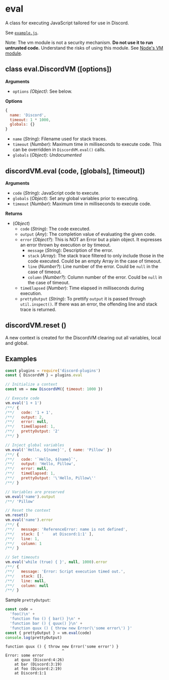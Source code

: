 # eval

A class for executing JavaScript tailored for use in Discord.

See [`example.js`](example.js).

Note: The vm module is not a security mechanism. **Do not use it to run
untrusted code.** Understand the risks of using this module. See
[Node's VM module](https://nodejs.org/api/vm.html).

## class eval.DiscordVM ([options])

**Arguments**

 - `options` *(Object)*: See below.

**Options**
```js
{
  name: 'Discord',
  timeout: 1 * 1000,
  globals: {}
}
```

 - `name` (*String*): Filename used for stack traces.
 - `timeout` (*Number*): Maximum time in milliseconds to execute code. This can
    be overridden in `DiscordVM.eval()` calls.
 - `globals` (*Object*): *Undocumented*

## discordVM.eval (code, [globals], [timeout])

**Arguments**

 - `code` (*String*): JavaScript code to execute.
 - `globals` (*Object*): Set any global variables prior to executing.
 - `timeout` (*Number*): Maximum time in milliseconds to execute code.

**Returns**

 - (*Object*)
   - `code` (*String*): The code executed.
   - `output` (*Any*): The completion value of evaluating the given code.
   - `error` (*Object?*): This is NOT an Error but a plain object. It expresses
      an error thrown by execution or by timeout.
     - `message` (*String*): Description of the error.
     - `stack` (*Array<String>*): The stack trace filtered to only include
        those in the code executed. Could be an empty Array in the case of
        timeout.
     - `line` (*Number?*): Line number of the error. Could be `null` in the case
        of timeout.
     - `column` (*Number?*): Column number of the error. Could be `null` in the
        case of timeout.
   - `timeElapsed` (*Number*): Time elapsed in milliseconds during execution.
   - `prettyOutput` (*String*): To prettify `output` it is passed through
      `util.inspect()`. If there was an error, the offending line and stack
      trace is returned.

## discordVM.reset ()

A new context is created for the DiscordVM clearing out all variables, local
and global.

## Examples

```js
const plugins = require('discord-plugins')
const { DiscordVM } = plugins.eval

// Initialize a context
const vm = new DiscordVM({ timeout: 1000 })

// Execute code
vm.eval('1 + 1')
/**/ {
/**/   code: '1 + 1',
/**/   output: 2,
/**/   error: null,
/**/   timeElapsed: 1,
/**/   prettyOutput: '2'
/**/ }

// Inject global variables
vm.eval('`Hello, ${name}`', { name: 'Pillow' })
/**/ {
/**/   code: '`Hello, ${name}`',
/**/   output: 'Hello, Pillow',
/**/   error: null,
/**/   timeElapsed: 1,
/**/   prettyOutput: '\'Hello, Pillow\''
/**/ }

// Variables are preserved
vm.eval('name').output
/**/ 'Pillow'

// Reset the context
vm.reset()
vm.eval('name').error
/**/ {
/**/   message: 'ReferenceError: name is not defined',
/**/   stack: [ '    at Discord:1:1' ],
/**/   line: 1,
/**/   column: 1
/**/ }

// Set timeouts
vm.eval('while (true) { }', null, 1000).error
/**/ {
/**/   message: 'Error: Script execution timed out.',
/**/   stack: [],
/**/   line: null,
/**/   column: null
/**/ }
```

Sample `prettyOutput`:

```js
const code =
  'foo()\n' +
  'function foo () { bar() }\n' +
  'function bar () { quux() }\n' +
  'function quux () { throw new Error(\'some error\') }'
const { prettyOutput } = vm.eval(code)
console.log(prettyOutput)
```

```
function quux () { throw new Error('some error') }
                         ^
Error: some error
    at quux (Discord:4:26)
    at bar (Discord:3:19)
    at foo (Discord:2:19)
    at Discord:1:1
```
